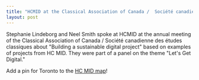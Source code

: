 ```yaml
---
title: "HCMID at the Classical Association of Canada /  Société canadienne des études classiques"
layout: post
---
```

 
Stephanie Lindeborg and Neel Smith spoke at HCMID at the annual meeting of the Classical Association of Canada /  Société canadienne des études classiques about "Building a sustainable digital project" based on examples of projects from HC MID.  They were part of a panel on the theme "Let's Get Digital."

Add a pin for Toronto to the [HC MID map](http://hcmid.github.io/where/)!


